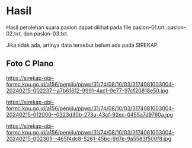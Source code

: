 # Hasil

Hasil perolehan suara paslon dapat dilihat pada file paslon-01.txt, paslon-02.txt, dan paslon-03.txt.

Jika tidak ada, artinya data tersebut belum ada pada SIREKAP.

## Foto C Plano

https://sirekap-obj-formc.kpu.go.id/a156/pemilu/ppwp/31/74/08/10/03/3174081003004-20240215-002237--a7b61612-9991-4ac1-9e77-97cf20818e50.jpg

https://sirekap-obj-formc.kpu.go.id/a156/pemilu/ppwp/31/74/08/10/03/3174081003004-20240215-012000--0323d30b-273a-43cf-92ec-0455a7d9760a.jpg

https://sirekap-obj-formc.kpu.go.id/a156/pemilu/ppwp/31/74/08/10/03/3174081003004-20240215-002309--465f4dc8-5261-45bc-9d7e-9a5583f500f8.jpg
